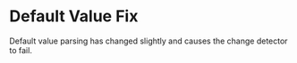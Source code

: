 # Default Value Fix

Default value parsing has changed slightly and causes the change detector to fail.

